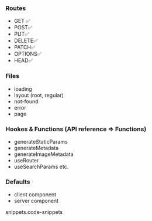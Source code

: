 ### Routes

- GET ✅
- POST✅
- PUT✅
- DELETE✅
- PATCH✅
- OPTIONS✅
- HEAD✅

### Files

- loading
- layout (root, regular)
- not-found
- error
- page

### Hookes & Functions (API reference => Functions)

- generateStaticParams
- generateMetadata
- generateImageMetadata
- useRouter
- useSearchParams etc.

### Defaults

- client component
- server component

snippets.code-snippets
